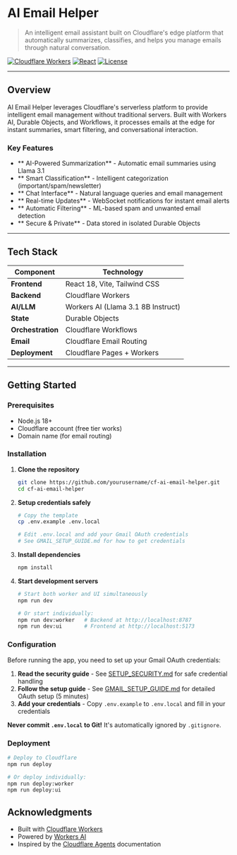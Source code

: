 # AI Email Helper

> An intelligent email assistant built on Cloudflare's edge platform that automatically summarizes, classifies, and helps you manage emails through natural conversation.

[![Cloudflare Workers](https://img.shields.io/badge/Cloudflare-Workers-F38020?logo=cloudflare&logoColor=white)](https://workers.cloudflare.com/)
[![React](https://img.shields.io/badge/React-18-61DAFB?logo=react&logoColor=white)](https://react.dev/)
[![License](https://img.shields.io/badge/license-MIT-blue.svg)](LICENSE)

---

## Overview

AI Email Helper leverages Cloudflare's serverless platform to provide intelligent email management without traditional servers. Built with Workers AI, Durable Objects, and Workflows, it processes emails at the edge for instant summaries, smart filtering, and conversational interaction.

### Key Features

- ** AI-Powered Summarization** - Automatic email summaries using Llama 3.1
- ** Smart Classification** - Intelligent categorization (important/spam/newsletter)
- ** Chat Interface** - Natural language queries and email management
- ** Real-time Updates** - WebSocket notifications for instant email alerts
- ** Automatic Filtering** - ML-based spam and unwanted email detection
- ** Secure & Private** - Data stored in isolated Durable Objects


---

## Tech Stack

| Component | Technology |
|-----------|-----------|
| **Frontend** | React 18, Vite, Tailwind CSS |
| **Backend** | Cloudflare Workers |
| **AI/LLM** | Workers AI (Llama 3.1 8B Instruct) |
| **State** | Durable Objects |
| **Orchestration** | Cloudflare Workflows |
| **Email** | Cloudflare Email Routing |
| **Deployment** | Cloudflare Pages + Workers |


---

## Getting Started

### Prerequisites

- Node.js 18+
- Cloudflare account (free tier works)
- Domain name (for email routing)

### Installation

1. **Clone the repository**
   ```bash
   git clone https://github.com/yourusername/cf-ai-email-helper.git
   cd cf-ai-email-helper
   ```

2. **Setup credentials safely**
   ```bash
   # Copy the template
   cp .env.example .env.local
   
   # Edit .env.local and add your Gmail OAuth credentials
   # See GMAIL_SETUP_GUIDE.md for how to get credentials
   ```

3. **Install dependencies**
   ```bash
   npm install
   ```

4. **Start development servers**
   ```bash
   # Start both worker and UI simultaneously
   npm run dev
   
   # Or start individually:
   npm run dev:worker   # Backend at http://localhost:8787
   npm run dev:ui       # Frontend at http://localhost:5173
   ```

### Configuration

Before running the app, you need to set up your Gmail OAuth credentials:

1. **Read the security guide** - See [SETUP_SECURITY.md](./SETUP_SECURITY.md) for safe credential handling
2. **Follow the setup guide** - See [GMAIL_SETUP_GUIDE.md](./GMAIL_SETUP_GUIDE.md) for detailed OAuth setup (5 minutes)
3. **Add your credentials** - Copy `.env.example` to `.env.local` and fill in your credentials

**Never commit `.env.local` to Git!** It's automatically ignored by `.gitignore`.

### Deployment

```bash
# Deploy to Cloudflare
npm run deploy

# Or deploy individually:
npm run deploy:worker
npm run deploy:ui
```


## Acknowledgments

- Built with [Cloudflare Workers](https://workers.cloudflare.com/)
- Powered by [Workers AI](https://developers.cloudflare.com/workers-ai/)
- Inspired by the [Cloudflare Agents](https://developers.cloudflare.com/agents/) documentation

